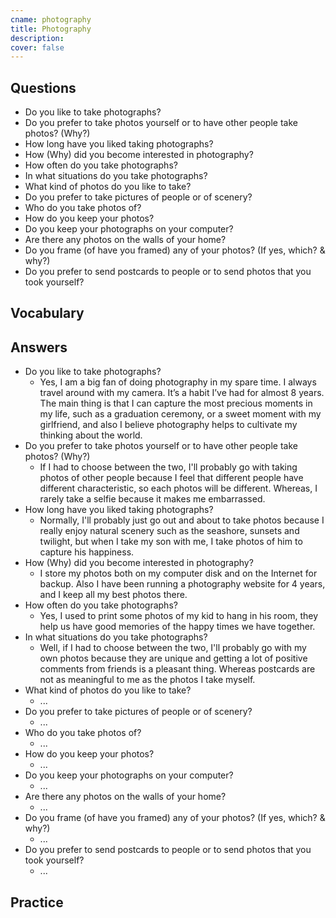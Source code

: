 ```yaml
---
cname: photography
title: Photography
description: 
cover: false
---
```

<banner></banner>

## Questions

- Do you like to take photographs?
- Do you prefer to take photos yourself or to have other people take photos? (Why?)
- How long have you liked taking photographs?
- How (Why) did you become interested in photography?
- How often do you take photographs?
- In what situations do you take photographs?
- What kind of photos do you like to take?
- Do you prefer to take pictures of people or of scenery?
- Who do you take photos of?
- How do you keep your photos?
- Do you keep your photographs on your computer?
- Are there any photos on the walls of your home?
- Do you frame (of have you framed) any of your photos? (If yes, which? &amp; why?)
- Do you prefer to send postcards to people or to send photos that you took yourself?

## Vocabulary

<vocab-list>

<!-- blank -->

</vocab-list>

## Answers

- Do you like to take photographs?
  - Yes, I am a big fan of doing photography in my spare time. I always travel around with my camera. It’s a habit I’ve had for almost 8 years. The main thing is that I can capture the most precious moments in my life, such as a graduation ceremony, or a sweet moment with my girlfriend, and also I believe photography helps to cultivate my thinking about the world.
- Do you prefer to take photos yourself or to have other people take photos? (Why?)
  - If I had to choose between the two, I&#39;ll probably go with taking photos of other people because I feel that different people have different characteristic, so each photos will be different. Whereas, I rarely take a selfie because it makes me embarrassed.
- How long have you liked taking photographs?
  - Normally, I&#39;ll probably just go out and about to take photos because I really enjoy natural scenery such as the seashore, sunsets and twilight, but when I take my son with me, I take photos of him to capture his happiness.
- How (Why) did you become interested in photography?
  - I store my photos both on my computer disk and on the Internet for backup. Also I have been running a photography website for 4 years, and I keep all my best photos there.
- How often do you take photographs?
  - Yes, I used to print some photos of my kid to hang in his room, they help us have good memories of the happy times we have together.
- In what situations do you take photographs?
  - Well, if I had to choose between the two, I&#39;ll probably go with my own photos because they are unique and getting a lot of positive comments from friends is a pleasant thing. Whereas postcards are not as meaningful to me as the photos I take myself.
- What kind of photos do you like to take?
  - ...
- Do you prefer to take pictures of people or of scenery?
  - ...
- Who do you take photos of?
  - ...
- How do you keep your photos?
  - ...
- Do you keep your photographs on your computer?
  - ...
- Are there any photos on the walls of your home?
  - ...
- Do you frame (of have you framed) any of your photos? (If yes, which? &amp; why?)
  - ...
- Do you prefer to send postcards to people or to send photos that you took yourself?
  - ...

## Practice

<qrfooter></qrfooter>
